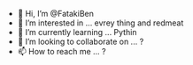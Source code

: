 - 👋 Hi, I’m @FatakiBen
- 👀 I’m interested in ... evrey thing and redmeat
- 🌱 I’m currently learning ... Pythin
- 💞️ I’m looking to collaborate on ... ?
- 📫 How to reach me ... ?

<!---
FatakiBen/FatakiBen is a ✨ special ✨ repository because its `README.md` (this file) appears on your GitHub profile.
You can click the Preview link to take a look at your changes.
--->
